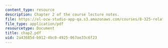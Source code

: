 ```yaml
---
content_type: resource
description: Chapter 2 of the course lecture notes.
file: https://ol-ocw-studio-app-qa.s3.amazonaws.com/courses/8-325-relativistic-quantum-field-theory-iii-spring-2003/2a43685db9124bc04925067ae33c6f23_chap2.pdf
file_type: application/pdf
resourcetype: Document
title: chap2.pdf
uid: 2a43685d-b912-4bc0-4925-067ae33c6f23
---
```

